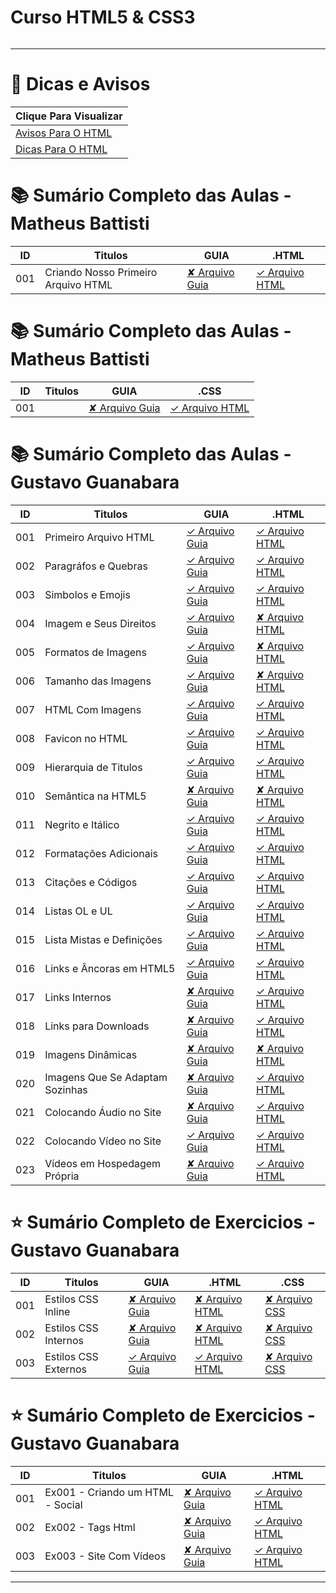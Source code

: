 # Curso HTML5 & CSS3

<img src="https://www.hostinger.com.br/tutoriais/wp-content/uploads/sites/12/2021/11/o-que-e-html.webp" alt="" widht=45>

---

# 🔗 Dicas e Avisos
| Clique Para Visualizar                      |
| ------------------------------------------- |
| [Avisos Para O HTML](html.AVISOS/README.md) |
| [Dicas Para O HTML](html.DICAS/README.md)   |

# 📚 Sumário Completo das Aulas - Matheus Battisti
| ID  | Titulos                             | GUIA               | .HTML                                                                  |
| --- | ----------------------------------- | ------------------ | ---------------------------------------------------------------------- |
| 001 | Criando Nosso Primeiro Arquivo HTML | [✘ Arquivo Guia]() | [✓ Arquivo HTML](html.AULAS/MatheusBattisti.Aulas/aula.001/index.html) |

# 📚 Sumário Completo das Aulas - Matheus Battisti
| ID  | Titulos | GUIA               | .CSS               |
| --- | ------- | ------------------ | ------------------ |
| 001 |         | [✘ Arquivo Guia]() | [✓ Arquivo HTML]() |


# 📚 Sumário Completo das Aulas - Gustavo Guanabara
| ID  | Titulos                         | GUIA                                            | .HTML                                            |
| --- | ------------------------------- | ----------------------------------------------- | ------------------------------------------------ |
| 001 | Primeiro Arquivo HTML           | [✓ Arquivo Guia](html.AULAS/aula.001/README.md) | [✓ Arquivo HTML](html.AULAS/aula.001/index.html) |
| 002 | Paragráfos e Quebras            | [✓ Arquivo Guia](html.AULAS/aula.002/README.md) | [✓ Arquivo HTML](html.AULAS/aula.002/index.html) |
| 003 | Simbolos e Emojis               | [✓ Arquivo Guia](html.AULAS/aula.003/README.md) | [✓ Arquivo HTML](html.AULAS/aula.003/index.html) |
| 004 | Imagem e Seus Direitos          | [✓ Arquivo Guia](html.AULAS/aula.004/README.md) | [✘ Arquivo HTML]()                               |
| 005 | Formatos de Imagens             | [✓ Arquivo Guia](html.AULAS/aula.005/README.md) | [✘ Arquivo HTML]()                               |
| 006 | Tamanho das Imagens             | [✓ Arquivo Guia](html.AULAS/aula.006/README.md) | [✘ Arquivo HTML]()                               |
| 007 | HTML Com Imagens                | [✓ Arquivo Guia](html.AULAS/aula.007/README.md) | [✓ Arquivo HTML](html.AULAS/aula.007/index.html) |
| 008 | Favicon no HTML                 | [✓ Arquivo Guia](html.AULAS/aula.008/README.md) | [✓ Arquivo HTML](html.AULAS/aula.008/index.html) |
| 009 | Hierarquia de Titulos           | [✓ Arquivo Guia](html.AULAS/aula.009/README.md) | [✓ Arquivo HTML](html.AULAS/aula.009/index.html) |
| 010 | Semântica na HTML5              | [✘ Arquivo Guia]()                              | [✘ Arquivo HTML]()                               |
| 011 | Negrito e Itálico               | [✓ Arquivo Guia](html.AULAS/aula.011/README.md) | [✓ Arquivo HTML](html.AULAS/aula.011/index.html) |
| 012 | Formatações Adicionais          | [✓ Arquivo Guia](html.AULAS/aula.012/README.md) | [✓ Arquivo HTML](html.AULAS/aula.012/index.html) |
| 013 | Citações e Códigos              | [✓ Arquivo Guia](html.AULAS/aula.013/README.md) | [✓ Arquivo HTML](html.AULAS/aula.013/index.html) |
| 014 | Listas OL e UL                  | [✓ Arquivo Guia](html.AULAS/aula.014/README.md) | [✓ Arquivo HTML](html.AULAS/aula.014/index.html) |
| 015 | Lista Mistas e Definições       | [✓ Arquivo Guia](html.AULAS/aula.015/README.md) | [✓ Arquivo HTML](html.AULAS/aula.015/index.html) |
| 016 | Links e Âncoras em HTML5        | [✓ Arquivo Guia](html.AULAS/aula.016/README.md) | [✓ Arquivo HTML](html.AULAS/aula.016/index.html) |
| 017 | Links Internos                  | [✘ Arquivo Guia]()                              | [✓ Arquivo HTML](html.AULAS/aula.017/index.html) |
| 018 | Links para Downloads            | [✘ Arquivo Guia]()                              | [✓ Arquivo HTML](html.AULAS/aula.018/index.html) |
| 019 | Imagens Dinâmicas               | [✘ Arquivo Guia]()                              | [✘ Arquivo HTML]()                               |
| 020 | Imagens Que Se Adaptam Sozinhas | [✘ Arquivo Guia]()                              | [✓ Arquivo HTML](html.AULAS/aula.020/index.html) |
| 021 | Colocando Áudio no Site         | [✘ Arquivo Guia]()                              | [✓ Arquivo HTML](html.AULAS/aula.021/index.html) |
| 022 | Colocando Vídeo no Site         | [✓ Arquivo Guia](html.AULAS/aula.022/README.md) | [✓ Arquivo HTML](html.AULAS/aula.022/index.html) |
| 023 | Vídeos em Hospedagem Própria    | [✘ Arquivo Guia]()                              | [✓ Arquivo HTML](html.AULAS/aula.023/index.html) |

# ⭐ Sumário Completo de Exercicios - Gustavo Guanabara

| ID  | Titulos              | GUIA                                           | .HTML                                           | .CSS                                                     |
| --- | -------------------- | ---------------------------------------------- | ----------------------------------------------- | -------------------------------------------------------- |
| 001 | Estilos CSS Inline   | [✘ Arquivo Guia]()                             | [✘ Arquivo HTML](css.AULAS/aula.001/index.html) | [✘ Arquivo CSS](#)                                       |
| 002 | Estilos CSS Internos | [✘ Arquivo Guia]()                             | [✘ Arquivo HTML](css.AULAS/aula.002/index.html) | [✘ Arquivo CSS](#)                                       |
| 003 | Estilos CSS Externos | [✓ Arquivo Guia](css.AULAS/aula.003/README.md) | [✓ Arquivo HTML](css.AULAS/aula.003/index.html) | [✘ Arquivo CSS](css.AULAS/aula.003/assets/css/style.css) |


# ⭐ Sumário Completo de Exercicios - Gustavo Guanabara
| ID  | Titulos                          | GUIA               | .HTML                                       |
| --- | -------------------------------- | ------------------ | ------------------------------------------- |
| 001 | Ex001 - Criando um HTML - Social | [✘ Arquivo Guia]() | [✓ Arquivo HTML](html.EX/ex.001/index.html) |
| 002 | Ex002 - Tags Html                | [✘ Arquivo Guia]() | [✓ Arquivo HTML](html.EX/ex.002/index.html) |
| 003 | Ex003 - Site Com Vídeos          | [✘ Arquivo Guia]() | [✓ Arquivo HTML](html.EX/ex.003/index.html) |

---
